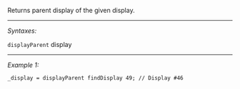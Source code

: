 Returns parent display of the given display.


---
*Syntaxes:*

`displayParent` display

---
*Example 1:*

```sqf
_display = displayParent findDisplay 49; // Display #46
```